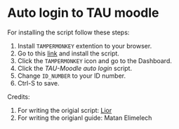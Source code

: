 # Auto login to TAU moodle
For installing the script follow these steps:
1. Install `TAMPERMONKEY` extention to your browser.
2. Go to this [link](https://greasyfork.org/en/scripts/424813-tau-moodle-auto-login) and install the script.
3. Click the `TAMPERMONKEY` icon and go to the Dashboard.
4. Click the *TAU-Moodle auto login* script.
5. Change `ID_NUMBER` to your ID number. 
6. Ctrl-S to save.


Credits:
1. For writing the origial script: [Lior](https://greasyfork.org/en/users/139274-lior-str)
2. For writing the origianl guide: Matan Elimelech